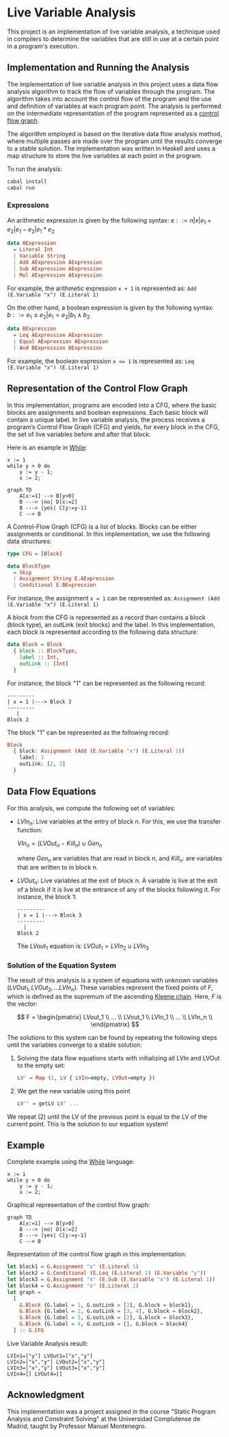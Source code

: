 # Live Variable Analysis

This project is an implementation of live variable analysis, a technique used in compilers to determine the
variables that are still in use at a certain point in a program's execution.

## Implementation and Running the Analysis

The implementation of live variable analysis in this project uses a data flow analysis algorithm to track
the flow of variables through the program. The algorithm takes into account the control flow of the program
and the use and definition of variables at each program point. The analysis is performed on the
intermediate representation of the program represented as a
[control flow graph](https://en.wikipedia.org/wiki/Control-flow_graph).

The algorithm employed is based on the iterative data flow analysis method, where multiple passes
are made over the program until the results converge to a stable solution. The implementation was
written in Haskell and uses a map structure to store the live variables at each point in the
program.

To run the analysis:

```bash
cabal install
cabal run
```

### Expressions

An arithmetic expression is given by the following syntax: $e ::= n | x | e_1 + e_2 | e_1 - e_2 | e_1 * e_2$

```haskell
data AExpression
  = Literal Int
  | Variable String
  | Add AExpression AExpression
  | Sub AExpression AExpression
  | Mul AExpression AExpression
```

For example, the arithmetic expression `x + 1` is represented as: `Add (E.Variable "x") (E.Literal 1)`

On the other hand, a boolean expression is given by the following syntax: $b ::= e_1 \leq e_2 | e_1 = e_2 | b_1 \land b_2$

```haskell
data BExpression
  = Leq AExpression AExpression
  | Equal AExpression AExpression
  | And BExpression BExpression
```

For example, the boolean expression `x <= 1` is represented as: `Leq (E.Variable "x") (E.Literal 1)`

## Representation of the Control Flow Graph

In this implementation, programs are encoded into a CFG, where the basic blocks are assignments and boolean expressions. Each basic block will contain a unique label. In live variable analysis, the process receives a program’s Control Flow Graph (CFG) and yields, for every block in the CFG, the set of live variables before and after that block.

Here is an example in [While](https://www.cs.cmu.edu/~aldrich/courses/15-819O-13sp/resources/while-language.pdf):

```while
x := 1
while y > 0 do
    y := y - 1;
    x := 2;
```

```mermaid
graph TD
    A[x:=1] --> B[y>0]
    B ---> |no| D[x:=2]
    B ---> |yes| C[y:=y-1]
    C --> B
```

A Control-Flow Graph (CFG) is a list of blocks. Blocks can be either assignments or conditional. In this
implementation, we use the following data structures:

```hs
type CFG = [Block]

data BlockType
  = Skip
  | Assignment String E.AExpression
  | Conditional E.BExpression
```

For instance, the assignment `x = 1` can be represented as: `Assignment (Add (E.Variable "x") (E.Literal 1)`

A block from the CFG is represented as a record than contains a block (block type), an outLink (exit blocks) and the label. In this implementation, each block is represented according to the following data structure:

```hs
data Block = Block
  { block :: BlockType,
    label :: Int,
    outLink :: [Int]
  }
```

For instance, the block "1" can be represented as the following record:

```
---------
| x = 1 |---> Block 3
---------
   |
Block 2
```

The block "1" can be represented as the following record:

```hs
Block
  { block: Assignment (Add (E.Variable "x") (E.Literal 1))
    label: 1
    outLink: [2, 3]
  }
```

## Data Flow Equations

For this analysis, we compute the following set of variables:

- $LVIn_n$: Live variables at the entry of block n. For this, we use the transfer function:

  $VIn_n = (LVOut_n − Kill_n) \cup Gen_n$

  where $Gen_n$ are variables that are read in block n, and $Kill_n$: are variables that are written to in block n.

- $LVOut_n$: Live variables at the exit of block n. A variable is live at the exit of a block if it is live
  at the entrance of any of the blocks following it. For instance, the block 1:

  ```
  ---------
  | x = 1 |---> Block 3
  ---------
    |
  Block 2
  ```

  The $LVout_1$ equation is: $LVOut_1 = LVIn_2 \cup LVIn_3$

### Solution of the Equation System

The result of this analysis is a system of equations with unknown variables
$(LVOut_1, LVOut_2, ...LVIn_n)$. These variables represent the fixed points of $F$, which is defined
as the supremum of the ascending
[Kleene chain](https://en.wikipedia.org/wiki/Kleene_fixed-point_theorem). Here, $F$ is the vector:

$$
F =
\begin{pmatrix}
LVout_1 \\
... \\
LVout_1 \\
LVIn_1 \\
... \\
LVIn_n \\
\end{pmatrix}
$$

The solutions to this system can be found by repeating the following steps until the variables
converge to a stable solution:

1. Solving the data flow equations starts with initializing all LVIn and LVOut to the empty set:

   ```hs
   LV' = Map (1, LV { LVIn=empty, LVOut=empty })
   ```

2. We get the new variable using this point

   ```hs
   LV'' = getLV LV' ...
   ```

We repeat (2) until the LV of the previous point is equal to the LV of the current point. This is the solution to our equation system!

## Example

Complete example using the [While](https://www.cs.cmu.edu/~aldrich/courses/15-819O-13sp/resources/while-language.pdf) language:

```while
x := 1
while y > 0 do
    y := y - 1;
    x := 2;
```

Graphical representation of the control flow graph:

```mermaid
graph TD
    A[x:=1] --> B[y>0]
    B ---> |no| D[x:=2]
    B ---> |yes| C[y:=y-1]
    C --> B
```

Representation of the control flow graph in this implementation:

```hs
let block1 = G.Assignment "x" (E.Literal 1)
let block2 = G.Conditional (E.Leq (E.Literal 1) (E.Variable "y"))
let block3 = G.Assignment "x" (E.Sub (E.Variable "x") (E.Literal 1))
let block4 = G.Assignment "x" (E.Literal 2)
let graph =
  [
    G.Block {G.label = 1, G.outLink = [2], G.block = block1},
    G.Block {G.label = 2, G.outLink = [3, 4], G.block = block2},
    G.Block {G.label = 3, G.outLink = [2], G.block = block3},
    G.Block {G.label = 4, G.outLink = [], G.block = block4}
  ] :: G.CFG
```

Live Variable Analysis result:

```
LVIn1=["y"] LVOut1=["x","y"]
LVIn2=["x","y"] LVOut2=["x","y"]
LVIn3=["x","y"] LVOut3=["x","y"]
LVIn4=[] LVOut4=[]
```

## Acknowledgment

This implementation was a project assigned in the course "Static Program Analysis and Constraint Solving" at the Universidad Complutense de Madrid, taught by Professor Manuel Montenegro.
